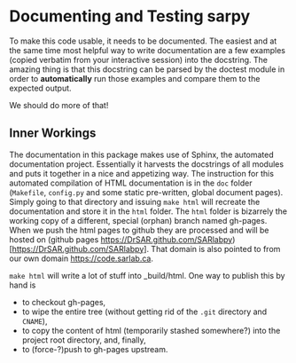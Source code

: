 Documenting and Testing sarpy
================================

To make this code usable, it needs to be documented. The easiest and at the same time most helpful way to write documentation are a few examples (copied verbatim from your interactive session) into the docstring. The amazing thing is that this docstring can be parsed by the doctest module in order to **automatically** run those examples and compare them to the expected output.

We should do more of that!

Inner Workings
---------------
The documentation in this package makes use of Sphinx, the automated documentation project. Essentially it harvests the
docstrings of all modules and puts it together in a nice and appetizing way. The instruction for this automated
compilation of HTML documentation is in the `doc` folder (`Makefile`, `config.py` and some static pre-written, global
document pages). Simply going to that directory and issuing `make html` will recreate the documentation and store it in
the `html` folder. The `html` folder is bizarrely the working copy of a different, special (orphan) branch named
gh-pages. When we push the html pages to github they are processed and will be hosted on (github pages
https://DrSAR.github.com/SARlabpy)[https://DrSAR.github.com/SARlabpy]. That domain is also pointed to from our own
domain https://code.sarlab.ca. 

`make html` will write a lot of stuff into _build/html. 
One way to publish this by hand is 
 * to checkout gh-pages,
 * to wipe the entire tree (without getting rid of the `.git` directory and `CNAME`),
 * to copy the content of html (temporarily stashed somewhere?) into the project root directory, and, finally, 
 * to (force-?)push to gh-pages upstream.

